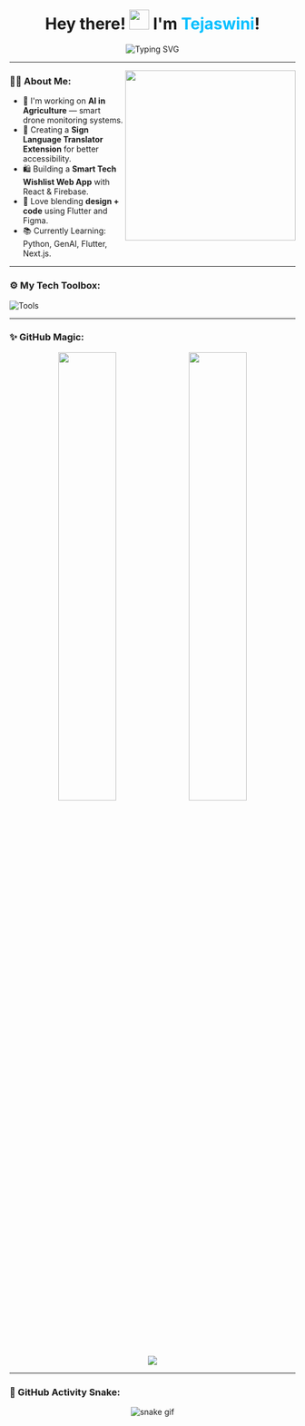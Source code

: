 <h1 align="center">
  Hey there! <img src="https://media.giphy.com/media/hvRJCLFzcasrR4ia7z/giphy.gif" width="35px" />
  I'm <span style="color:#00bfff;">Tejaswini</span>!
</h1>

<p align="center">
  <img src="https://readme-typing-svg.herokuapp.com?font=Fira+Code&size=24&pause=1000&color=00BFFF&center=true&vCenter=true&width=435&lines=Designer+%F0%9F%96%8C%EF%B8%8F;Developer+%F0%9F%92%BB;AI+Explorer+%F0%9F%A4%96;Tech+Dreamer+%F0%9F%8C%9F" alt="Typing SVG" />
</p>

---

<img align="right" src="https://media.giphy.com/media/26tn33aiTi1jkl6H6/giphy.gif" width="300" />

### 👩‍💻 About Me:
- 🌿 I'm working on **AI in Agriculture** — smart drone monitoring systems.
- 🤟 Creating a **Sign Language Translator Extension** for better accessibility.
- 🛍️ Building a **Smart Tech Wishlist Web App** with React & Firebase.
- 🎨 Love blending **design + code** using Flutter and Figma.
- 📚 Currently Learning: Python, GenAI, Flutter, Next.js.

---

### ⚙️ My Tech Toolbox:
![Tools](https://skillicons.dev/icons?i=html,css,js,react,nextjs,flutter,dart,python,github,figma,vscode,linux)

---

### ✨ GitHub Magic:
<p align="center">
  <img src="https://github-readme-stats.vercel.app/api?username=Tejaswini-Git&show_icons=true&theme=tokyonight" width="45%" />
  <img src="https://github-readme-streak-stats.herokuapp.com?user=Tejaswini-Git&theme=tokyonight" width="45%" />
</p>

<p align="center">
  <img src="https://github-profile-trophy.vercel.app/?username=Tejaswini-Git&theme=algolia&row=1&margin-w=15&margin-h=15" />
</p>

---

### 🐍 GitHub Activity Snake:
<p align="center">
  <img src="https://github.com/Tejaswini-Git/Tejaswini-Git/raw/output/github-contribution-grid-snake.svg" alt="snake gif" />
</p>

